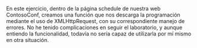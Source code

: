 En este ejercicio, dentro de la página schedule de nuestra web ContosoConf, creamos una función que nos descarga la programación mediante el uso de XMLHttpRequest, con su correspondiente manejo de errores.
No he tenido complicaciones en seguir el laboratorio, y aunque entiendo la funcionalidad, todavía no sería capaz de utilizarla por mí mismo en otra situación.
